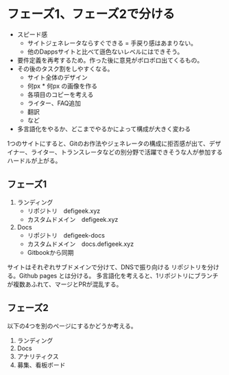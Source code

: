 # フェーズ1、フェーズ2で分ける

- スピード感
    - サイトジェネレータならすぐできる = 手戻り感はあまりない。
    - 他のDappsサイトと比べて遜色ないレベルにはできそう。
- 要件定義を再考するため。作った後に意見がボロボロ出てくるもの。
- その後のタスク割をしやすくなる。
    - サイト全体のデザイン
    - 何px * 何px の画像を作る
    - 各項目のコピーを考える
    - ライター、FAQ追加
    - 翻訳
    - など
- 多言語化をやるか、どこまでやるかによって構成が大きく変わる

1つのサイトにすると、Gitのお作法やジェネレータの構成に拒否感が出て、デザイナー、ライター、トランスレータなどの別分野で活躍できそうな人が参加するハードルが上がる。


## フェーズ1

1. ランディング
    - リポジトリ　defigeek.xyz
    - カスタムドメイン　defigeek.xyz
2. Docs
    - リポジトリ　defigeek-docs
    - カスタムドメイン　docs.defigeek.xyz
    - Gitbookから同期

サイトはそれぞれサブドメインで分けて、DNSで振り向ける
リポジトリを分ける。Github pages とは分ける。
多言語化を考えると、1リポジトリにブランチが複数あふれて、マージとPRが混乱する。


## フェーズ2

以下の4つを別のページにするかどうか考える。

1. ランディング
2. Docs
3. アナリティクス
4. 募集、看板ボード

